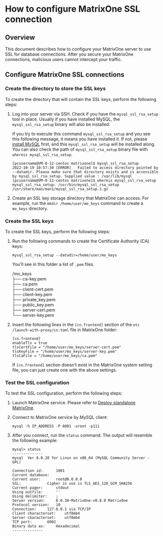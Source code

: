 # How to configure MatrixOne SSL connection

## Overview

This document describes how to configure your MatrixOne server to use SSL for database connections. After you secure your MatrixOne connections, malicious users cannot intercept your traffic.

## Configure MatrixOne SSL connections

### Create the directory to store the SSL keys

To create the directory that will contain the SSL keys, perform the following steps:

1. Log into your server via SSH. Check if you have the `mysql_ssl_rsa_setup` tool in place. Usually if you have installed MySQL, the `mysql_ssl_rsa_setup` binary will also be installed.

    If you try to execute this command `mysql_ssl_rsa_setup` and you see this following message, it means you have installed it. If not, please [install MySQL](https://dev.mysql.com/doc/mysql-getting-started/en/) first, and this `mysql_ssl_rsa_setup` will be installed along. You can also check the path of `mysql_ssl_rsa_setup` binary file with `whereis mysql_ssl_rsa_setup`.

    ```
    [pcusername@VM-0-12-centos matrixone]$ mysql_ssl_rsa_setup
    2022-10-19 10:57:30 [ERROR]   Failed to access directory pointed by --datadir. Please make sure that directory exists and is accessible by mysql_ssl_rsa_setup. Supplied value : /var/lib/mysql
    [pcusername@VM-0-12-centos matrixone]$ whereis mysql_ssl_rsa_setup
    mysql_ssl_rsa_setup: /usr/bin/mysql_ssl_rsa_setup /usr/share/man/man1/mysql_ssl_rsa_setup.1.gz
    ```

2. Create an SSL key storage directory that MatrixOne can access. For example, run the `mkdir /home/user/mo_keys` command to create a `mo_keys` directory.

### Create the SSL keys

To create the SSL keys, perform the following steps:

1. Run the following commands to create the Certificate Authority (CA) keys:

    ```
    mysql_ssl_rsa_setup --datadir=/home/user/mo_keys
    ```

    You'll see in this folder a list of `.pem` files.

    /mo_keys<br>
    ├── ca-key.pem<br>
    ├── ca.pem<br>
    ├── client-cert.pem<br>
    ├── client-key.pem<br>
    ├── private_key.pem<br>
    ├── public_key.pem<br>
    ├── server-cert.pem<br>
    └── server-key.pem<br>

2. Insert the following lines in the `[cn.frontend]` section of the `etc /launch-with-proxy/cn.toml` file in MatrixOne folder:

    ```
    [cn.frontend]
    enableTls = true
    tlsCertFile = "/home/user/mo_keys/server-cert.pem"
    tlsKeyFile = "/home/user/mo_keys/server-key.pem"
    tlsCaFile = "/home/user/mo_keys/ca.pem"
    ```

    If `[cn.frontend]` section doesn't exist in the MatrixOne system setting file, you can just create one with the above settings.

### Test the SSL configuration

To test the SSL configuration, perform the following steps:

1. Launch MatrixOne service. Please refer to [Deploy standalone MatrixOne](../../Get-Started/install-standalone-matrixone.md).

2. Connect to MatrixOne service by MySQL client:

    ```
    mysql -h IP_ADDRESS -P 6001 -uroot -p111
    ```

3. After you connect, run the `status` command. The output will resemble the following example:

    ```
    mysql> status
    --------------
    mysql  Ver 8.0.28 for Linux on x86_64 (MySQL Community Server - GPL)

    Connection id:		1001
    Current database:
    Current user:		root@0.0.0.0
    SSL:			Cipher in use is TLS_AES_128_GCM_SHA256
    Current pager:		stdout
    Using outfile:		''
    Using delimiter:	;
    Server version:		8.0.30-MatrixOne-v0.8.0 MatrixOne
    Protocol version:	10
    Connection:		127.0.0.1 via TCP/IP
    Client characterset:	utf8mb4
    Server characterset:	utf8mb4
    TCP port:		6002
    Binary data as:		Hexadecimal
    --------------
    ```
